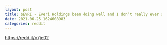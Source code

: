 ```yaml
--- 
layout: post 
title: $EVRI - Everi Holdings been doing well and I don’t really ever see it get talked about 
date: 2021-06-25 1624608983 
categories: reddit 
--- 
```

https://redd.it/o7je02